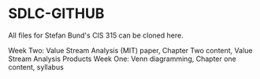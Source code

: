 # SDLC-GITHUB

All files for Stefan Bund's CIS 315 can be cloned here.

Week Two: Value Stream Analysis (MIT) paper, Chapter Two content, Value Stream Analysis Products
Week One: Venn diagramming, Chapter one content, syllabus
